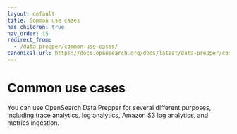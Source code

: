 ```yaml
---
layout: default
title: Common use cases
has_children: true
nav_order: 15
redirect_from: 
  - /data-prepper/common-use-cases/
canonical_url: https://docs.opensearch.org/docs/latest/data-prepper/common-use-cases/common-use-cases/
---
```


# Common use cases

You can use OpenSearch Data Prepper for several different purposes, including trace analytics, log analytics, Amazon S3 log analytics, and metrics ingestion.